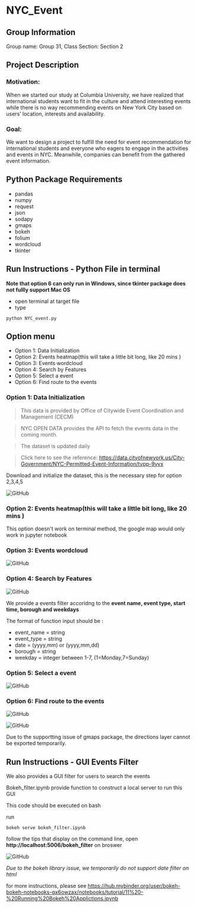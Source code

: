 # NYC_Event

## Group Information
Group name: Group 31, Class Section: Section 2

## Project Description

### Motivation:

When we started our study at Columbia University, we have realized that international students want to fit in the culture and attend interesting events while there is no way recommending events on New York City based on users’ location, interests and availability.

### Goal:

We want to design a project to fulfill the need for event recommendation for international students and everyone who eagers to engage in the activities and events in NYC. Meanwhile, companies can benefit from the gathered event information.


## Python Package Requirements
+ pandas
+ numpy
+ request
+ json
+ sodapy
+ gmaps
+ bokeh
+ folium
+ wordcloud
+ tkinter

## Run Instructions - Python File in terminal 

**Note that option 6 can only run in Windows, since tkinter package does not fullly support Mac OS**

+ open terminal at target file
+ type 
```
python NYC_event.py
```

## Option menu
+ Option 1: Data Initialization
+ Option 2: Events heatmap(this will take a little bit long, like 20 mins )
+ Option 3: Events wordcloud
+ Option 4: Search by Features
+ Option 5: Select a event
+ Option 6: Find route to the events
### Option 1: Data Initialization ###

> This data is provided by Office of Citywide Event Coordination and Management (CECM)

> NYC OPEN DATA provides the API to fetch the events data in the coming month.

> The dataset is updated daily

> Click here to see the reference: https://data.cityofnewyork.us/City-Government/NYC-Permitted-Event-Information/tvpp-9vvx

Download and initialize the dataset, this is the necessary step for option 2,3,4,5

![GitHub](https://github.com/zhangyingchi/NYC_event/blob/master/images/option1.PNG)

### Option 2: Events heatmap(this will take a little bit long, like 20 mins ) ###

This option doesn't work on terminal method, the google map would only work in jupyter notebook

### Option 3: Events wordcloud ###

![GitHub](https://github.com/zhangyingchi/NYC_event/blob/master/images/option3.PNG)

### Option 4: Search by Features ###

![GitHub](https://github.com/zhangyingchi/NYC_event/blob/master/images/option4.PNG)

We provide a events filter accoridng to the **event name,  event type,  start time,  borough and weekdays**

The format of function input should be :

+ event_name = string
+ event_type = string 
+ date = (yyyy,mm) or (yyyy,mm,dd)
+ borough = string
+ weekday = integer between 1-7, (1=Monday,7=Sunday)

### Option 5: Select a event ###


![GitHub](https://github.com/zhangyingchi/NYC_event/blob/master/images/map%20marker.png)

### Option 6: Find route to the events ###

![GitHub](https://github.com/zhangyingchi/NYC_event/blob/master/images/pop_up_interface.PNG)

![GitHub](https://github.com/zhangyingchi/NYC_event/blob/master/images/path.PNG)


Due to the supportting issue of gmaps package, the directions layer cannot be exported temporarily. 

## Run Instructions - GUI Events Filter 
We also provides a GUI filter for users to search the events

Bokeh_filter.ipynb provide function to construct a local server to run this GUI

This code should be executed on bash 

run 
```
bokeh serve bokeh_filter.ipynb
```

follow the tips that display on the command line, open **http://localhost:5006/bokeh_filter** on broswer

![GitHub](https://github.com/zhangyingchi/NYC_event/blob/master/images/bokeh%20filter.png)


*Due to the bokeh library issue, we temporarily do not support date filter on html*

for more instructions, please see https://hub.mybinder.org/user/bokeh-bokeh-notebooks-qx6owzax/notebooks/tutorial/11%20-%20Running%20Bokeh%20Applictions.ipynb   
